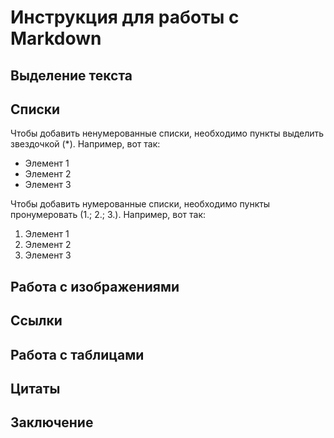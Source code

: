 # Инструкция для работы с Markdown

## Выделение текста

## Списки

Чтобы добавить ненумерованные списки, необходимо пункты выделить звездочкой (*).
Например, вот так:
* Элемент 1
* Элемент 2
* Элемент 3

Чтобы добавить нумерованные списки, необходимо пункты пронумеровать (1.; 2.; 3.).
Например, вот так:
1. Элемент 1
2. Элемент 2
3. Элемент 3

## Работа с изображениями 

## Ссылки

## Работа с таблицами

## Цитаты

## Заключение